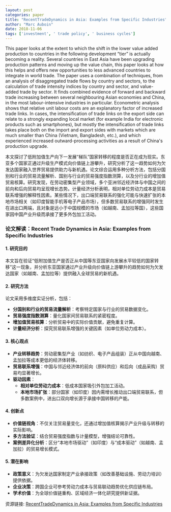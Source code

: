 ```yaml
---
layout: post
categories: paper
title: "RecentTradeDynamics in Asia: Examples from Specific Industries"
author: "Marc Auboin"
date: 2018-11-06
tags: ['investment', ' trade policy', ' business cycles']
---
```


This paper looks at the extent to which the shift in the lower value added production to countries in the following development “tier” is actually becoming a reality. Several countries in East Asia have been upgrading production patterns and moving up the value chain, this paper looks at how this helps and offers new opportunities to less advanced countries to integrate in world trade. The paper uses a combination of techniques, from an analysis of disaggregated trade flows by country and sectors, to the calculation of trade intensity indices by country and sector, and value-added trade by sector. It finds combined evidence of forward and backward trade increasing between several neighbouring Asian economies and China, in the most labour-intensive industries in particular. Econometric analysis shows that relative unit labour costs are an explanatory factor of increased trade links. In cases, the intensification of trade links on the export side can relate to a strongly expanding local market (for example India for electronic products such as smartphones), but mostly the intensification of trade links takes place both on the import and export sides with markets which are much smaller than China (Vietnam, Bangladesh, etc.), and which experienced increased outward-processing activities as a result of China's production upgrade.

本文探讨了低附加值生产向下一发展“梯队”国家转移的程度是否正在成为现实。东亚多个国家正通过升级生产模式向价值链上游攀升，研究分析了这一趋势如何为欠发达国家融入世界贸易提供助力与新机遇。论文综合运用多种分析方法，包括分国别和行业的贸易流量解析、国别与行业的贸易强度指数测算，以及分行业的增加值贸易核算。研究发现，在劳动密集型产业领域，多个亚洲邻近经济体与中国之间的前向和后向贸易均呈现增长态势。计量经济分析表明，相对单位劳动力成本是贸易联系增强的解释性因素。某些情况下，出口端贸易联系的强化可能与快速扩张的本地市场相关（如印度智能手机等电子产品市场），但多数贸易联系的增强同时发生在进出口两端，且对象是远小于中国规模的市场（如越南、孟加拉等国），这些国家因中国产业升级而承接了更多外包加工活动。

### **论文解读：Recent Trade Dynamics in Asia: Examples from Specific Industries**  

#### **1. 研究目的**  
本文旨在验证“低附加值生产是否正从中国等东亚国家向发展水平较低的国家转移”这一现象，并分析东亚国家通过产业升级向价值链上游攀升的趋势如何为欠发达国家（如越南、孟加拉等）提供融入全球贸易的新机遇。  

#### **2. 研究方法**  
论文采用多维度实证分析，包括：  
- **分国别和行业的贸易流量解析**：考察特定国家与行业的贸易数据变化。  
- **贸易强度指数测算**：量化国家间贸易联系的紧密程度。  
- **增加值贸易核算**：分析贸易中的实际价值贡献，避免重复计算。  
- **计量经济分析**：探究贸易联系增强的关键因素（如单位劳动力成本）。  

#### **3. 核心观点**  
- **产业转移趋势**：劳动密集型产业（如纺织、电子产品组装）正从中国向越南、孟加拉等成本更低的经济体转移。  
- **贸易联系增强**：中国与邻近经济体的前向（原料供应）和后向（成品采购）贸易均显著增长。  
- **驱动因素**：  
  - **相对单位劳动力成本**：低成本国家吸引外包加工活动。  
  - **本地市场扩张**：部分国家（如印度）因内需增长推动出口端贸易联系，但多数案例中，进出口双向增长源于承接中国转移的产能。  

#### **4. 创新点**  
- **价值链视角**：不仅关注贸易量变化，还通过增加值核算揭示产业升级与转移的实际影响。  
- **多方法验证**：结合贸易强度指数与计量模型，增强结论可靠性。  
- **案例差异化分析**：区分“本地市场驱动”（如印度）与“成本驱动”（如越南、孟加拉）的贸易增长模式。  

#### **5. 潜在影响**  
- **政策意义**：为欠发达国家制定产业承接政策（如改善基础设施、劳动力培训）提供依据。  
- **企业决策**：跨国企业可参考劳动力成本与贸易联动趋势优化供应链布局。  
- **学术价值**：为全球价值链重构、区域经济一体化研究提供新证据。

资源链接: [RecentTradeDynamics in Asia: Examples from Specific Industries](https://papers.ssrn.com/sol3/papers.cfm?abstract_id=3274570)
